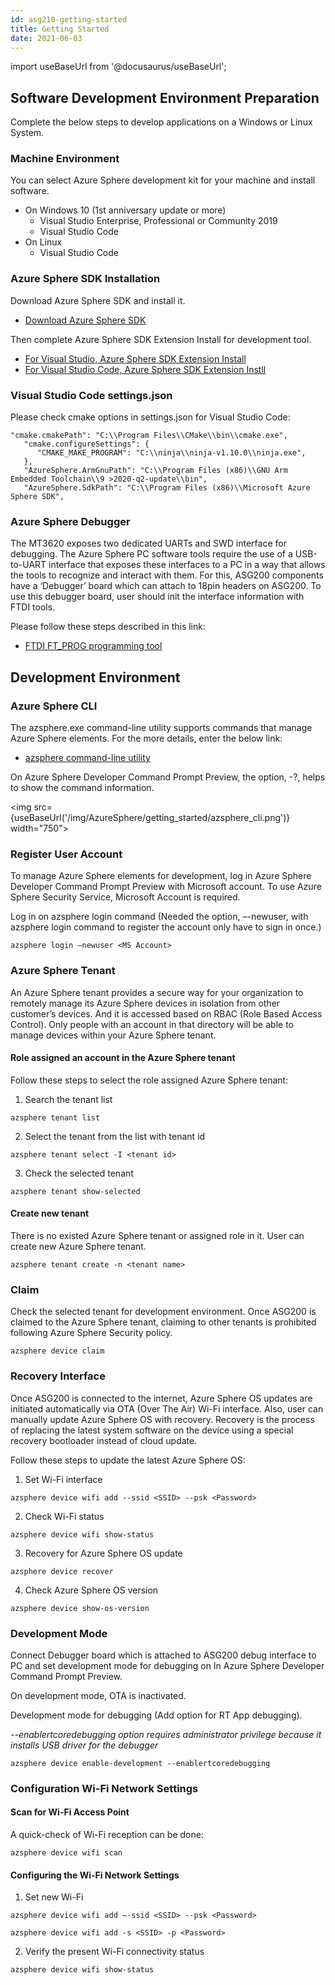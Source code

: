 ```yaml
---
id: asg210-getting-started
title: Getting Started
date: 2021-06-03
---
```


import useBaseUrl from '@docusaurus/useBaseUrl';

## Software Development Environment Preparation

Complete the below steps to develop applications on a Windows or Linux System.

### Machine Environment

You can select Azure Sphere development kit for your machine and install software.

-	On Windows 10 (1st anniversary update or more) 
    -	Visual Studio Enterprise, Professional or Community 2019
    -	Visual Studio Code
-	On Linux 
    -	Visual Studio Code

### Azure Sphere SDK Installation

Download Azure Sphere SDK and install it.

- [Download Azure Sphere SDK](https://aka.ms/AzureSphereSDKDownload)

Then complete Azure Sphere SDK Extension Install for development tool.

- [For Visual Studio, Azure Sphere SDK Extension Install](https://docs.microsoft.com/en-us/azure-sphere/install/install-sdk?pivots=visual-studio)
- [For Visual Studio Code, Azure Sphere SDK Extension Instll](https://docs.microsoft.com/en-us/azure-sphere/install/install-sdk?pivots=vs-code)

### Visual Studio Code settings.json

Please check cmake options in settings.json for Visual Studio Code:

```
"cmake.cmakePath": "C:\\Program Files\\CMake\\bin\\cmake.exe",
   "cmake.configureSettings": {
      "CMAKE_MAKE_PROGRAM": "C:\\ninja\\ninja-v1.10.0\\ninja.exe",
   },
   "AzureSphere.ArmGnuPath": "C:\\Program Files (x86)\\GNU Arm Embedded Toolchain\\9 >2020-q2-update\\bin",
   "AzureSphere.SdkPath": "C:\\Program Files (x86)\\Microsoft Azure Sphere SDK",

```

### Azure Sphere Debugger

The MT3620 exposes two dedicated UARTs and SWD interface for debugging. The Azure Sphere PC software tools require the use of a USB-to-UART interface that exposes these interfaces to a PC in a way that allows the tools to recognize and interact with them. For this, ASG200 components have a ‘Debugger’ board which can attach to 18pin headers on ASG200. To use this debugger board, user should init the interface information with FTDI tools.

Please follow these steps described in this link:

- [FTDI FT_PROG programming tool](https://docs.microsoft.com/en-us/azure-sphere/hardware/mt3620-mcu-program-debug-interface#ftdi-ft_prog-programming-tool)

## Development Environment

### Azure Sphere CLI

The azsphere.exe command-line utility supports commands that manage Azure Sphere elements. For the more details, enter the below link:

- [azsphere command-line utility](https://docs.microsoft.com/en-us/azure-sphere/reference/overview)

On Azure Sphere Developer Command Prompt Preview, the option, -?, helps to show the command information.

<img src={useBaseUrl('/img/AzureSphere/getting_started/azsphere_cli.png')} width="750"></img>

### Register User Account

To manage Azure Sphere elements for development, log in Azure Sphere Developer Command Prompt Preview with Microsoft account. To use Azure Sphere Security Service, Microsoft Account is required.

Log in on azsphere login command (Needed the option, –-newuser, with azsphere login command to register the account only have to sign in once.)

```
azsphere login –newuser <MS Account>
```

### Azure Sphere Tenant

An Azure Sphere tenant provides a secure way for your organization to remotely manage its Azure Sphere devices in isolation from other customer’s devices. And it is accessed based on RBAC (Role Based Access Control). Only people with an account in that directory will be able to manage devices within your Azure Sphere tenant.

#### Role assigned an account in the Azure Sphere tenant

Follow these steps to select the role assigned Azure Sphere tenant:

1.	Search the tenant list

```
azsphere tenant list
```

2.	Select the tenant from the list with tenant id

```
azsphere tenant select -I <tenant id>
```

3.	Check the selected tenant

```
azsphere tenant show-selected
```

#### Create new tenant

There is no existed Azure Sphere tenant or assigned role in it. User can create new Azure Sphere tenant.

```
azsphere tenant create -n <tenant name>
```

### Claim

Check the selected tenant for development environment. Once ASG200 is claimed to the Azure Sphere tenant, claiming to other tenants is prohibited following Azure Sphere Security policy.

```
azsphere device claim
```

### Recovery Interface

Once ASG200 is connected to the internet, Azure Sphere OS updates are initiated automatically via OTA (Over The Air) Wi-Fi interface. Also, user can manually update Azure Sphere OS with recovery. Recovery is the process of replacing the latest system software on the device using a special recovery bootloader instead of cloud update.

Follow these steps to update the latest Azure Sphere OS:

1.	Set Wi-Fi interface

```
azsphere device wifi add --ssid <SSID> --psk <Password>
```

2.	Check Wi-Fi status

```
azsphere device wifi show-status
```

3.	Recovery for Azure Sphere OS update

```
azsphere device recover
```

4.	Check Azure Sphere OS version

```
azsphere device show-os-version
```

### Development Mode

Connect Debugger board which is attached to ASG200 debug interface to PC and set development mode for debugging on In Azure Sphere Developer Command Prompt Preview.

On development mode, OTA is inactivated.

Development mode for debugging (Add option for RT App debugging).

*--enablertcoredebugging option requires administrator privilege because it installs USB driver for the debugger*

```
azsphere device enable-development --enablertcoredebugging
```

### Configuration Wi-Fi Network Settings

#### Scan for Wi-Fi Access Point

A quick-check of Wi-Fi reception can be done:

```
azsphere device wifi scan
```

#### Configuring the Wi-Fi Network Settings

1.	Set new Wi-Fi

```
azsphere device wifi add –-ssid <SSID> --psk <Password>

azsphere device wifi add -s <SSID> -p <Password>
```

2.	Verify the present Wi-Fi connectivity status

```
azsphere device wifi show-status
```

